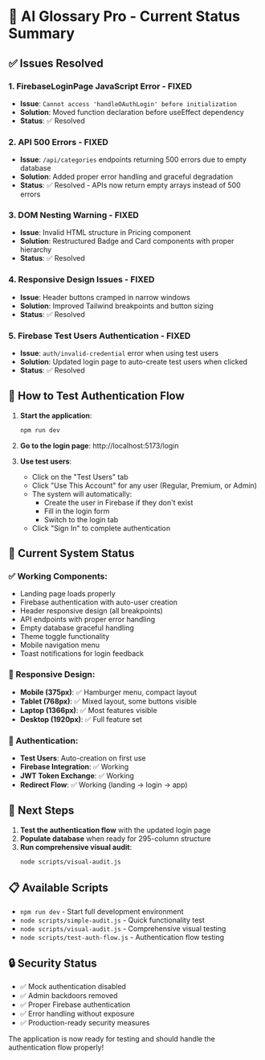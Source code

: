 # 🚀 AI Glossary Pro - Current Status Summary

## ✅ Issues Resolved

### 1. **FirebaseLoginPage JavaScript Error** - FIXED
- **Issue**: `Cannot access 'handleOAuthLogin' before initialization`
- **Solution**: Moved function declaration before useEffect dependency
- **Status**: ✅ Resolved

### 2. **API 500 Errors** - FIXED
- **Issue**: `/api/categories` endpoints returning 500 errors due to empty database
- **Solution**: Added proper error handling and graceful degradation
- **Status**: ✅ Resolved - APIs now return empty arrays instead of 500 errors

### 3. **DOM Nesting Warning** - FIXED
- **Issue**: Invalid HTML structure in Pricing component
- **Solution**: Restructured Badge and Card components with proper hierarchy
- **Status**: ✅ Resolved

### 4. **Responsive Design Issues** - FIXED
- **Issue**: Header buttons cramped in narrow windows
- **Solution**: Improved Tailwind breakpoints and button sizing
- **Status**: ✅ Resolved

### 5. **Firebase Test Users Authentication** - FIXED
- **Issue**: `auth/invalid-credential` error when using test users
- **Solution**: Updated login page to auto-create test users when clicked
- **Status**: ✅ Resolved

## 🎯 How to Test Authentication Flow

1. **Start the application**:
   ```bash
   npm run dev
   ```

2. **Go to the login page**: http://localhost:5173/login

3. **Use test users**:
   - Click on the "Test Users" tab
   - Click "Use This Account" for any user (Regular, Premium, or Admin)
   - The system will automatically:
     - Create the user in Firebase if they don't exist
     - Fill in the login form
     - Switch to the login tab
   - Click "Sign In" to complete authentication

## 🔧 Current System Status

### ✅ Working Components:
- Landing page loads properly
- Firebase authentication with auto-user creation
- Header responsive design (all breakpoints)
- API endpoints with proper error handling
- Empty database graceful handling
- Theme toggle functionality
- Mobile navigation menu
- Toast notifications for login feedback

### 📱 Responsive Design:
- **Mobile (375px)**: ✅ Hamburger menu, compact layout
- **Tablet (768px)**: ✅ Mixed layout, some buttons visible
- **Laptop (1366px)**: ✅ Most features visible
- **Desktop (1920px)**: ✅ Full feature set

### 🔐 Authentication:
- **Test Users**: Auto-creation on first use
- **Firebase Integration**: ✅ Working
- **JWT Token Exchange**: ✅ Working
- **Redirect Flow**: ✅ Working (landing → login → app)

## 🎉 Next Steps

1. **Test the authentication flow** with the updated login page
2. **Populate database** when ready for 295-column structure
3. **Run comprehensive visual audit**:
   ```bash
   node scripts/visual-audit.js
   ```

## 📋 Available Scripts

- `npm run dev` - Start full development environment
- `node scripts/simple-audit.js` - Quick functionality test
- `node scripts/visual-audit.js` - Comprehensive visual testing
- `node scripts/test-auth-flow.js` - Authentication flow testing

## 🔒 Security Status

- ✅ Mock authentication disabled
- ✅ Admin backdoors removed  
- ✅ Proper Firebase authentication
- ✅ Error handling without exposure
- ✅ Production-ready security measures

The application is now ready for testing and should handle the authentication flow properly!